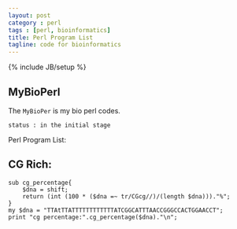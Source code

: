 ```yaml
---
layout: post
category : perl
tags : [perl, bioinformatics]
title: Perl Program List
tagline: code for bioinformatics
---
```

{% include JB/setup %}
## MyBioPerl
The `MyBioPer` is my bio perl codes.

	status : in the initial stage

Perl Program List:

## CG Rich:
	sub cg_percentage{
		$dna = shift;
		return (int (100 * ($dna =~ tr/CGcg//)/(length $dna)))."%";
	}	
	my $dna = "TTAtTTATTTTTTTTTTTTATCGGCATTTAACCGGGCCACTGGAACCT";
	print "cg percentage:".cg_percentage($dna)."\n";

